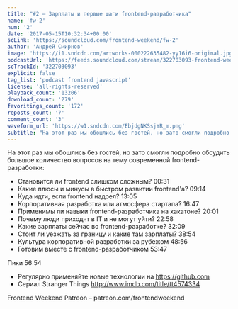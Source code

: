 ```yaml
---
title: "#2 – Зарплаты и первые шаги frontend-разработчика"
name: 'fw-2'
num: '2'
date: '2017-05-15T10:32:34+00:00'
scLink: 'https://soundcloud.com/frontend-weekend/fw-2'
author: 'Андрей Смирнов'
image: 'https://i1.sndcdn.com/artworks-000222635482-yy16i6-original.jpg'
podcastUrl: 'https://feeds.soundcloud.com/stream/322703093-frontend-weekend-fw-2.m4a'
scTrackId: '322703093'
explicit: false
tag_list: 'podcast frontend javascript'
license: 'all-rights-reserved'
playback_count: '13206'
download_count: '279'
favoritings_count: '172'
reposts_count: '7'
comment_count: '3'
waveform_url: 'https://w1.sndcdn.com/EbjdgNKSsjYR_m.png'
subtitle: "На этот раз мы обошлись без гостей, но зато смогли подробно обсудить большое количество вопросов на тему современной frontend-разработки:"
---
```

На этот раз мы обошлись без гостей, но зато смогли подробно обсудить большое количество вопросов на тему современной frontend-разработки:

- Становится ли frontend слишком сложным? <timecode sec="31">00:31</timecode>
- Какие плюсы и минусы в быстром развитии frontend'а? <timecode sec="554">09:14</timecode>
- Куда идти, если frontend надоел? <timecode sec="785">13:05</timecode>
- Корпоративная разработка или атмосфера стартапа? <timecode sec="1007">16:47</timecode>
- Применимы ли навыки frontend-разработчика на хакатоне? <timecode sec="1201">20:01</timecode>
- Почему люди приходят в IT и не могут уйти? <timecode sec="1378">22:58</timecode>
- Какие зарплаты сейчас во frontend-разработке? <timecode sec="1929">32:09</timecode>
- Стоит ли уезжать за границу и какие там зарплаты? <timecode sec="2334">38:54</timecode>
- Культура корпоративной разработки за рубежом <timecode sec="2936">48:56</timecode>
- Готовим вместе с frontend-разработчиком <timecode sec="3227">53:47</timecode>

Пики <timecode sec="3414">56:54</timecode>
- Регулярно применяйте новые технологии на https://github.com
- Сериал Stranger Things http://www.imdb.com/title/tt4574334

Frontend Weekend Patreon – patreon.com/frontendweekend